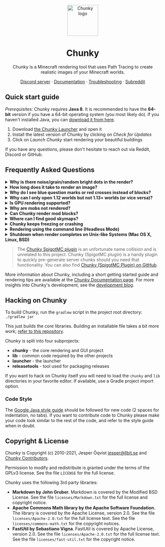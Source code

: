 <p align="center">
  <a href="http://chunky.llbit.se" rel="noopener" target="_blank"><img width="100" src="https://raw.githubusercontent.com/llbit/chunky-docs/master/images/logo.png" alt="Chunky logo"></a>
</p>
<h1 align="center">Chunky</h1>
<div align="center">

Chunky is a Minecraft rendering tool that uses Path Tracing to create realistic images of your Minecraft worlds.

[Discord server][15] ·
[Documentation][1] ·
[Troubleshooting][2] ·
[Subreddit][3]
</div>


## Quick start guide

_Prerequisites:_ Chunky requires **Java 8**. It is recommended to have the **64-bit** version if you have a 64-bit operating system (you most likely do). If you haven't installed Java, you can [download it from here][13].

1. Download [the Chunky Launcher][12] and open it
2. Install the latest version of Chunky by clicking on _Check for Updates_
3. Click on _Launch Chunky_ start rendering your beautiful buildings

If you have any questions, please don't hesitate to reach out via Reddit, Discord or GitHub.


## Frequently Asked Questions

<details>
<summary><strong>Why is there noise/grain/random bright dots in the render?</strong></summary>

> This is not a bug, but an unfortunate effect of [the rendering algorithm][9] used in Chunky. Torches and other small light sources cause a very random illumination and it takes a long time to render such light nicely.
> 
> You can disable emitters under the Lighting tab in the Render Controls dialog to remove most of the random bright dots. Note that rendering for a longer time will eventually remove the noise, though it may take a very long time.
> 
> Another way of removing the noise is using the [Denoiser Plugin][10]. While this can yield good results in most cases, it may distort the image in some cases.
</details>

<details>
<summary><strong>How long does it take to render an image?</strong></summary>

> This depends on your CPU, the size of the image and the lighting conditions of the scene you are rendering. You can use the tips from the previous answer to get away with shorter render times.
</details>

<details>
<summary><strong>Why do I see blue question marks or red crosses instead of blocks?</strong></summary>

> Chunky renders blue question marks for unsupported blocks. Maybe your Chunky version is outdated or the block is not yet supported. If the latter is the case, please file a bug report.
> 
> Red crosses are caused by missing textures. Please ensure that you're using a texturepack for the Minecraft version for the world you are rendering.
</details>

<details>
<summary><strong>Why can I only open 1.12 worlds but not 1.13+ worlds (or vice versa)?</strong></summary>

> Minecraft 1.13 introduced a new world format that is incompatible with the old format. Chunky 2 is only compatible with the new world format and Chunky 1 is only compatible with the old world format.
> 
> We [have plans][14] to improve this one day. For now, you'll need to use the appropriate Chunky version for your Minecraft version.
</details>

<details>
<summary><strong>Is GPU rendering supported?</strong></summary>

> GPU support is not actively being worked on right now. If you'd like to tackle this, PRs are welcome!
</details>

<details>
<summary><strong>Why are mobs not rendered?</strong></summary>

> Chunky currently can't render all entities. Future support for rendering more entities is planned, so stay tuned!
</details>

<details>
<summary><strong>Can Chunky render mod blocks?</strong></summary>

> No. Due to the vast number of mods, this is not feasible at the moment.
</details>

<details>
<summary><strong>Where can I find good skymaps?</strong></summary>

> The [skymaps page][11] has some good links. Another good place is the #skymaps channel on our Discord server.
</details>

<details>
<summary><strong>Chunky keeps freezing or crashing</strong></summary>

> Chunky uses a lot of memory. If Chunky has too little memory to work with it may slow down to a crawl or crash. The memory limit can be increased in the Chunky Launcher.
</details>

<details>
<summary><strong>Rendering using the command line (Headless Mode)</strong></summary>

> It is possible to render a scene from the command line. First set up a scene
using the GUI. Don't forget to save the scene. Then run the following on the
command line:
> 
>     java -jar chunky.jar -render SceneName
>
> Where SceneName is the name of the scene to render. You can read more about [headless rendering here.][5]
</details>

<details>
<summary><strong>Shutdown when render completes on Unix-like Systems (Mac OS X, Linux, BSD)</strong></summary>

> In the Advanced tab of the Render Controls window, you can check the checkbox
that says "Shutdown when render completes" to shut down your computer when the
set SPP target is reached.  (This can be toggled while rendering.)
> 
> On Unix-like systems, the `shutdown` terminal command has to be run as root
using `sudo`.  For various reasons, Chunky cannot prompt for the password to
`sudo`, so you must configure your system to allow the command to run without a
password.
> 
> Open a terminal (such as bash) and run `sudo visudo`, providing your password.
> 
> Add the following line at the end of the file: (press Insert to type)
> 
>     %user_name ALL=(ALL) NOPASSWD: /sbin/shutdown
>
> Replace `user_name` with your username.
> 
> Press Escape, then type `:wq`.
> 
> You may need to restart or log out and in for this to take effect.
> 
> This will only allow `sudo shutdown` to run without a password; no other
commands run with `sudo` will be affected.
</details>

> The [Chunky SpigotMC plugin](https://www.spigotmc.org/resources/chunky.81534/) is an unfortunate name collision and is unrelated to this project. Chunky (SpigotMC plugin) is a handy plugin to quickly pre-generate server chunks should you need that functionality. You can also find [Chunky (SpigotMC Plugin) on GitHub](https://github.com/pop4959/Chunky).
</details>

More information about Chunky, including a short getting started guide and
rendering tips are available at the [Chunky Documentation page][1]. For more insights into Chunky's development, see the [development blog][4].


## Hacking on Chunky

To build Chunky, run the `gradlew` script in the project root directory: `./gradlew jar`

This just builds the core libraries. Building an installable file takes
a bit more work; [refer to this repository][7].

Chunky is split into four subprojects:

* **chunky** - the core rendering and GUI project
* **lib** - common code required by the other projects
* **launcher** - the launcher
* **releasetools** - tool used for packaging releases

If you want to hack on Chunky itself you will need to load the `chunky` and
`lib` directories in your favorite editor. If available, use a Gradle project
import option.


### Code Style

The [Google Java style guide][6] should be followed for new code (2 spaces for
indentation, no tabs). If you want to contribute code to Chunky please make
your code look similar to the rest of the code, and refer to the style guide
when in doubt.


## Copyright & License

Chunky is Copyright (c) 2010-2021, Jesper Öqvist <jesper@llbit.se> and [Chunky Contributors][8]. 

Permission to modify and redistribute is granted under the terms of
the GPLv3 license. See the file `LICENSE` for the full license.

Chunky uses the following 3rd party libraries:

* **Markdown by John Gruber.**
  Markdown is covered by the Modified BSD License.
See the file `licenses/Markdown.txt` for the full license and copyright notice.
* **Apache Commons Math library by the Apache Software Foundation.**
  The library is covered by the Apache License, version 2.0.
See the file `licenses/Apache-2.0.txt` for the full license text.
See the file `licenses/commons-math.txt` for the copyright notices.
* **FastUtil by Sebastiano Vigna**.
  FastUtil is covered by Apache License, version 2.0. 
See the file `licenses/Apache-2.0.txt` for the full license text.
See the file `licenses/fast-util.txt` for the copyright notice.

[1]: http://chunky.llbit.se
[2]: http://chunky.llbit.se/troubleshooting.html
[3]: http://www.reddit.com/r/chunky
[4]: http://llbit.se
[5]: http://chunky.llbit.se/headless.html
[6]: https://google.github.io/styleguide/javaguide.html
[7]: https://github.com/llbit/chunky-releasetools
[8]: https://github.com/chunky-dev/chunky/graphs/contributors
[9]: https://chunky.llbit.se/path_tracing.html
[10]: https://github.com/leMaik/chunky-denoiser
[11]: https://chunky.llbit.se/skymaps.html
[12]: http://chunkyupdate.lemaik.de/ChunkyLauncher.jar
[13]: https://www.java.com/en/download/manual.jsp
[14]: https://github.com/llbit/chunky/issues/553
[15]: https://discord.gg/VqcHpsF

